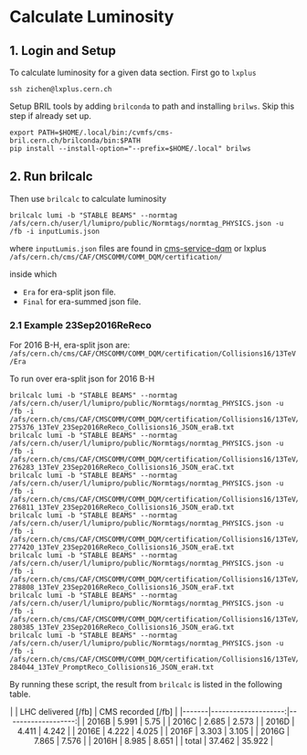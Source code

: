 # Calculate Luminosity

## 1. Login and Setup
To calculate luminosity for a given data section. First go to `lxplus`
```shell
ssh zichen@lxplus.cern.ch
```

Setup BRIL tools by adding `brilconda` to path and installing `brilws`.
Skip this step if already set up.

```shell
export PATH=$HOME/.local/bin:/cvmfs/cms-bril.cern.ch/brilconda/bin:$PATH
pip install --install-option="--prefix=$HOME/.local" brilws
```

## 2. Run brilcalc
Then use `brilcalc` to calculate luminosity

```shell
brilcalc lumi -b "STABLE BEAMS" --normtag /afs/cern.ch/user/l/lumipro/public/Normtags/normtag_PHYSICS.json -u /fb -i inputLumis.json 
```
where `inputLumis.json` files are found in [cms-service-dqm](https://cms-service-dqm.web.cern.ch/cms-service-dqm/CAF/certification/) or lxplus `/afs/cern.ch/cms/CAF/CMSCOMM/COMM_DQM/certification/`

inside which 
* `Era` for era-split json file.
* `Final` for era-summed json file.

### 2.1 Example 23Sep2016ReReco
For 2016 B-H, era-split json are: `/afs/cern.ch/cms/CAF/CMSCOMM/COMM_DQM/certification/Collisions16/13TeV/Era`

To run over era-split json for 2016 B-H
```shell
brilcalc lumi -b "STABLE BEAMS" --normtag /afs/cern.ch/user/l/lumipro/public/Normtags/normtag_PHYSICS.json -u /fb -i /afs/cern.ch/cms/CAF/CMSCOMM/COMM_DQM/certification/Collisions16/13TeV/Era/ReReco/Cert_272007-275376_13TeV_23Sep2016ReReco_Collisions16_JSON_eraB.txt
brilcalc lumi -b "STABLE BEAMS" --normtag /afs/cern.ch/user/l/lumipro/public/Normtags/normtag_PHYSICS.json -u /fb -i /afs/cern.ch/cms/CAF/CMSCOMM/COMM_DQM/certification/Collisions16/13TeV/Era/ReReco/Cert_275657-276283_13TeV_23Sep2016ReReco_Collisions16_JSON_eraC.txt
brilcalc lumi -b "STABLE BEAMS" --normtag /afs/cern.ch/user/l/lumipro/public/Normtags/normtag_PHYSICS.json -u /fb -i /afs/cern.ch/cms/CAF/CMSCOMM/COMM_DQM/certification/Collisions16/13TeV/Era/ReReco/Cert_276315-276811_13TeV_23Sep2016ReReco_Collisions16_JSON_eraD.txt
brilcalc lumi -b "STABLE BEAMS" --normtag /afs/cern.ch/user/l/lumipro/public/Normtags/normtag_PHYSICS.json -u /fb -i /afs/cern.ch/cms/CAF/CMSCOMM/COMM_DQM/certification/Collisions16/13TeV/Era/ReReco/Cert_276831-277420_13TeV_23Sep2016ReReco_Collisions16_JSON_eraE.txt  
brilcalc lumi -b "STABLE BEAMS" --normtag /afs/cern.ch/user/l/lumipro/public/Normtags/normtag_PHYSICS.json -u /fb -i /afs/cern.ch/cms/CAF/CMSCOMM/COMM_DQM/certification/Collisions16/13TeV/Era/ReReco/Cert_277772-278808_13TeV_23Sep2016ReReco_Collisions16_JSON_eraF.txt
brilcalc lumi -b "STABLE BEAMS" --normtag /afs/cern.ch/user/l/lumipro/public/Normtags/normtag_PHYSICS.json -u /fb -i /afs/cern.ch/cms/CAF/CMSCOMM/COMM_DQM/certification/Collisions16/13TeV/Era/ReReco/Cert_278820-280385_13TeV_23Sep2016ReReco_Collisions16_JSON_eraG.txt
brilcalc lumi -b "STABLE BEAMS" --normtag /afs/cern.ch/user/l/lumipro/public/Normtags/normtag_PHYSICS.json -u /fb -i /afs/cern.ch/cms/CAF/CMSCOMM/COMM_DQM/certification/Collisions16/13TeV/Era/ReReco/Cert_280919-284044_13TeV_PromptReco_Collisions16_JSON_eraH.txt
```

By running these script, the result from `brilcalc` is listed in the following table.

<center>
|       | LHC delivered [/fb] | CMS recorded [/fb] |
|-------|--------------------:|-------------------:|
| 2016B |               5.991 |               5.75 |
| 2016C |               2.685 |              2.573 |
| 2016D |               4.411 |              4.242 |
| 2016E |               4.222 |              4.025 |
| 2016F |               3.303 |              3.105 |
| 2016G |               7.865 |              7.576 |
| 2016H |               8.985 |              8.651 |
| total |              37.462 |             35.922 |
  
</center>
